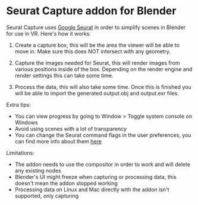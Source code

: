 # Seurat Capture addon for Blender
Seurat Capture uses [Google Seurat](https://github.com/googlevr/seurat) in order to simplify scenes in Blender for use in VR. Here's how it works:

1. Create a capture box, this will be the area the viewer will be able to move in. Make sure this does NOT intersect with any geometry.

2. Capture the images needed for Seurat, this will render images from various positions inside of the box. Depending on the render engine and render settings this can take some time.

3. Process the data, this will also take some time. Once this is finished you will be able to import the generated output.obj and output.exr files.

Extra tips:
- You can view progress by going to Window > Toggle system console on Windows
- Avoid using scenes with a lot of transparency
- You can change the Seurat command flags in the user preferences, you can find more info about them [here](https://github.com/googlevr/seurat#command-line-parameters)

Limitations:
- The addon needs to use the compositor in order to work and will delete any existing nodes
- Blender's UI might freeze when capturing or processing data, this doesn't mean the addon stopped working
- Processing data on Linux and Mac directly with the addon isn't supported, only capturing
